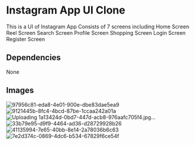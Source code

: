 
# Instagram App UI Clone
This is a UI of Instagram App 
Consists of 7 screens including 
Home Screen
Reel Screen
Search Screen
Profile Screen
Shopping Screen
Login Screen
Register Screen 



## Dependencies
None
## Images

![97956c81-eda8-4e01-900e-dbe83dae5ea9](https://github.com/PriyanshaS/Instagram-Clone-UI/assets/73698058/7e1d2af3-a02b-42dc-aa5b-d01ea6e89c2a)
![9121445b-8fc4-4bcd-87be-1ccaa242a01a](https://github.com/PriyanshaS/Instagram-Clone-UI/assets/73698058/39cc3fb7-4eeb-42e5-baa9-0ce9b8f16f3e)
![Uploading 1a13424d-0bd7-447d-acb8-976aafc705f4.jpg…]()
![33b79e95-d9f9-4464-ad36-d28729928b26](https://github.com/PriyanshaS/Instagram-Clone-UI/assets/73698058/02cbfec0-011c-444f-b081-c3409d22c074)
![41135994-7e65-40bb-8e14-2a78036b6c63](https://github.com/PriyanshaS/Instagram-Clone-UI/assets/73698058/dfdf4e31-dc9d-4b14-b67f-952c938f0db7)
![7e2d374c-0869-4dc6-b534-67829f6ce54f](https://github.com/PriyanshaS/Instagram-Clone-UI/assets/73698058/7aff804a-359e-4387-903e-d6b4f2e40a7d)



